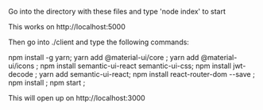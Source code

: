 Go into the directory with these files and type 'node index' to start

This works on http://localhost:5000

Then go into ./client and type the following commands:

npm install -g yarn;
yarn add @material-ui/core ;
yarn add @material-ui/icons ;
npm install semantic-ui-react semantic-ui-css;
npm install jwt-decode ;
yarn add semantic-ui-react;
npm install react-router-dom --save ;
npm install ;
npm start ;

This will open up on http://localhost:3000
